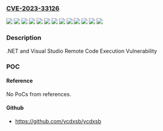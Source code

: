 ### [CVE-2023-33126](https://cve.mitre.org/cgi-bin/cvename.cgi?name=CVE-2023-33126)
![](https://img.shields.io/static/v1?label=Product&message=.NET%206.0&color=blue)
![](https://img.shields.io/static/v1?label=Product&message=.NET%207.0&color=blue)
![](https://img.shields.io/static/v1?label=Product&message=Microsoft%20Visual%20Studio%202022%20version%2017.0&color=blue)
![](https://img.shields.io/static/v1?label=Product&message=Microsoft%20Visual%20Studio%202022%20version%2017.2&color=blue)
![](https://img.shields.io/static/v1?label=Product&message=Microsoft%20Visual%20Studio%202022%20version%2017.4&color=blue)
![](https://img.shields.io/static/v1?label=Product&message=Microsoft%20Visual%20Studio%202022%20version%2017.6&color=blue)
![](https://img.shields.io/static/v1?label=Version&message=17.0.0%3C%2017.0.22%20&color=brighgreen)
![](https://img.shields.io/static/v1?label=Version&message=17.2.0%3C%2017.2.16%20&color=brighgreen)
![](https://img.shields.io/static/v1?label=Version&message=17.4.0%3C%2017.4.8%20&color=brighgreen)
![](https://img.shields.io/static/v1?label=Version&message=17.6.0%3C%2017.6.3%20&color=brighgreen)
![](https://img.shields.io/static/v1?label=Version&message=6.0.0%3C%206.0.18%20&color=brighgreen)
![](https://img.shields.io/static/v1?label=Version&message=7.0.0%3C%207.0.7%20&color=brighgreen)
![](https://img.shields.io/static/v1?label=Vulnerability&message=Remote%20Code%20Execution&color=brighgreen)

### Description

.NET and Visual Studio Remote Code Execution Vulnerability

### POC

#### Reference
No PoCs from references.

#### Github
- https://github.com/ycdxsb/ycdxsb

